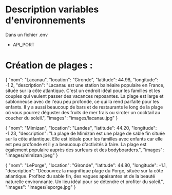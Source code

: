 # Description variables d'environnements

Dans un fichier .env

- API_PORT


# Création de plages : 

{
    "nom": "Lacanau",
    "location": "Gironde",
    "latitude": 44.98,
    "longitude": -1.2,
    "description": "Lacanau est une station balnéaire populaire en France, située sur la côte atlantique. C'est un endroit idéal pour les familles et les couples qui veulent passer des vacances reposantes. La plage est large et sablonneuse avec de l'eau peu profonde, ce qui la rend parfaite pour les enfants. Il y a aussi beaucoup de bars et de restaurants le long de la plage où vous pourrez déguster des fruits de mer frais ou siroter un cocktail au coucher du soleil.",
    "images": "images/lacanau.jpg"
}

{
    "nom": "Mimizan",
    "location": "Landes",
    "latitude": 44.20,
    "longitude": -1.23,
    "description": "La plage de Mimizan est une plage de sable fin située sur la côte atlantique. Elle est idéale pour les familles avec enfants car elle est peu profonde et il y a beaucoup d'activités à faire. La plage est également populaire auprès des surfeurs et des bodyboarders.",
    "images": "images/mimizan.jpeg"
}

{
    "nom": "LePorge",
    "location": "Gironde",
    "latitude": 44.80,
    "longitude": -1.1,
    "description": "Découvrez la magnifique plage du Porge, située sur la côte atlantique. Profitez du sable fin, des vagues apaisantes et de la beauté naturelle environnante. Un lieu idéal pour se détendre et profiter du soleil.",
    "images": "images/leporge.jpg"
}
